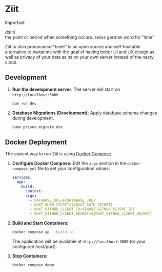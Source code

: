 # Ziit

> [!IMPORTANT]
> /tsiːt/<br>
> the point or period when something occurs. swiss german word for "time"

Ziit or also pronounecd "tseet" is an open source and self-hostable alternative to wakatime with the goal of having better UI and UX design as well as privacy of your data as its on your own server instead of the nasty cloud.

## Development

1. **Run the development server:**
    The server will start on `http://localhost:3000`.

    ```bash
    bun run dev
    ```

2. **Database Migrations (Development):**
    Apply database schema changes during development.

    ```bash
    bunx prisma migrate dev
    ```

## Docker Deployment

The easiest way to run Ziit is using [Docker Compose](https://github.com/0PandaDEV/Ziit/blob/main/docker-compose.yml).

1. **Configure Docker Compose:**
    Edit the `args` section in the `docker-compose.yml` file to set your configuration values:

    ```yaml:docker-compose.yml
    services:
      app:
        build:
          context: .
          args:
            - DATABASE_URL=${DATABASE_URL}
            - NUXT_AUTH_SECRET=${NUXT_AUTH_SECRET}
            - NUXT_GITHUB_CLIENT_ID=${NUXT_GITHUB_CLIENT_ID}
            - NUXT_GITHUB_CLIENT_SECRET=${NUXT_GITHUB_CLIENT_SECRET}
    ```

2. **Build and Start Containers:**

    ```bash
    docker compose up --build -d
    ```

    The application will be available at `http://localhost:3000` (or your configured host/port).

3. **Stop Containers:**

    ```bash
    docker compose down
    ```
